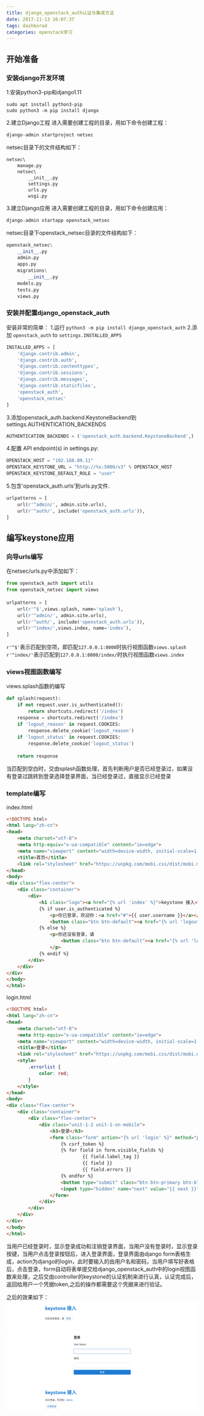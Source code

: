 ```yaml
---
title: django_openstack_auth认证与集成方法
date: 2017-11-13 16:07:37
tags: dashborad
categories: openstack学习
---
```

## 开始准备
### 安装django开发环境
1.安装python3-pip和django1.11
```shell
sudo apt install python3-pip
sudo python3 -m pip install django
```
<!--more-->

2.建立Django工程
进入需要创建工程的目录，用如下命令创建工程：
```python
django-admin startproject netsec
```
netsec目录下的文件结构如下：
```
netsec\
    manage.py
    netsec\
        __init__.py
        settings.py
        urls.py
        wsgi.py
```
3.建立Django应用
进入需要创建工程的目录，用如下命令创建应用：
```python
django-admin startapp openstack_netsec
```
netsec目录下openstack_netsec目录的文件结构如下：
```python
openstack_netsec\
    __init__.py
    admin.py
    apps.py
    migrations\
        __init__.py
    models.py
    tests.py
    views.py
```

### 安装并配置django_openstack_auth
安装非常的简单：
1.运行 `python3 -m pip install django_openstack_auth`
2.添加 `openstack_auth` to `settings.INSTALLED_APPS`
```python
INSTALLED_APPS = [
    'django.contrib.admin',
    'django.contrib.auth',
    'django.contrib.contenttypes',
    'django.contrib.sessions',
    'django.contrib.messages',
    'django.contrib.staticfiles',
    'openstack_auth',
    'openstack_netsec'
]
```
3.添加openstack_auth.backend.KeystoneBackend到settings.AUTHENTICATION_BACKENDS
```python
AUTHENTICATION_BACKENDS = ('openstack_auth.backend.KeystoneBackend',)
```
4.配置 API endpoint(s) in settings.py:
```python
OPENSTACK_HOST = "192.168.89.11"
OPENSTACK_KEYSTONE_URL = "http://%s:5000/v3" % OPENSTACK_HOST
OPENSTACK_KEYSTONE_DEFAULT_ROLE = "user"
```
5.包含'openstack_auth.urls'到urls.py文件.
```python
urlpatterns = [
    url(r'^admin/', admin.site.urls),
    url(r'^auth/', include('openstack_auth.urls')),
]
```
## 编写keystone应用
### 向导urls编写
在netsec/urls.py中添加如下：
```python
from openstack_auth import utils
from openstack_netsec import views

urlpatterns = [
    url(r'^$',views.splash, name='splash'),
    url(r'^admin/', admin.site.urls),
    url(r'^auth/', include('openstack_auth.urls')),
    url(r'^index/',views.index, name='index'),
]
```
`r'^$'`表示匹配到空项，即匹配`127.0.0.1:8000`时执行视图函数`views.splash`  
`r'^index/'`表示匹配到`127.0.0.1:8000/index/`时执行视图函数`views.index`

### views视图函数编写
views.splash函数的编写
```python
def splash(request):
    if not request.user.is_authenticated():
        return shortcuts.redirect('/index')
    response = shortcuts.redirect('/index')
    if 'logout_reason' in request.COOKIES:
        response.delete_cookie('logout_reason')
    if 'logout_status' in request.COOKIES:
        response.delete_cookie('logout_status')

    return response
```
当匹配到空白时，交由splash函数处理，首先判断用户是否已经登录过，如果没有登录过跳转到登录选择登录界面，当已经登录过，直接显示已经登录

### template编写
index.html
```html
<!DOCTYPE html>
<html lang="zh-cn">
<head>
    <meta charset="utf-8">
    <meta http-equiv="x-ua-compatible" content="ie=edge">
    <meta name="viewport" content="width=device-width, initial-scale=1.0, maximum-scale=1.0, user-scalable=no">
    <title>首页</title>
    <link rel="stylesheet" href="https://unpkg.com/mobi.css/dist/mobi.min.css">
</head>
<body>
<div class="flex-center">
    <div class="container">
        <div>
            <h1 class="logo"><a href="{% url 'index' %}">keystone 接入</a></h1>
            {% if user.is_authenticated %}
                <p>你已登录，欢迎你：<a href="#">{{ user.username }}</a></p>
                <button class="btn btn-default"><a href="{% url 'logout' %}?next={{ request.path }}">注销登录</a></button>
            {% else %}
                <p>你还没有登录，请
                    <button class="btn btn-default"><a href="{% url 'login' %}?next={{ request.path }}">登录</a></button>
                </p>
            {% endif %}
        </div>
    </div>
</div>
</body>
</html>
```
login.html
```html
<!DOCTYPE html>
<html lang="zh-cn">
<head>
    <meta charset="utf-8">
    <meta http-equiv="x-ua-compatible" content="ie=edge">
    <meta name="viewport" content="width=device-width, initial-scale=1.0, maximum-scale=1.0, user-scalable=no">
    <title>登录</title>
    <link rel="stylesheet" href="https://unpkg.com/mobi.css/dist/mobi.min.css">
    <style>
        .errorlist {
            color: red;
        }
    </style>
</head>
<body>
<div class="flex-center">
    <div class="container">
        <div class="flex-center">
            <div class="unit-1-2 unit-1-on-mobile">
                <h3>登录</h3>
                <form class="form" action="{% url 'login' %}" method="post">
                    {% csrf_token %}
                    {% for field in form.visible_fields %}
                            {{ field.label_tag }}
                            {{ field }}
                            {{ field.errors }}
                    {% endfor %}
                    <button type="submit" class="btn btn-primary btn-block">登录</button>
                    <input type="hidden" name="next" value="{{ next }}"/>
                </form>
            </div>
        </div>
    </div>
</div>
</body>
</html>
```
当用户已经登录时，显示登录成功和注销登录界面，当用户没有登录时，显示登录按键，当用户点击登录按钮后，进入登录界面，登录界面由django form表格生成，action为django的login，此时要输入的由用户名和密码，当用户填写好表格后，点击登录，form自动将表单提交给django_openstack_auth中的login视图函数来处理，之后交由controller的keystone的认证机制来进行认真，认证完成后，返回给用户一个凭据token,之后的操作都需要这个凭据来进行验证。

之后的效果如下：
![](openstackauth/openstackauth1.png)
![](openstackauth/openstackauth2.png)
![](openstackauth/openstackauth3.png)
